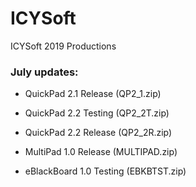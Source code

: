 # ICYSoft
ICYSoft 2019 Productions

### July updates:
* QuickPad 2.1 Release (QP2_1.zip)
* QuickPad 2.2 Testing (QP2_2T.zip)
* QuickPad 2.2 Release (QP2_2R.zip)

* MultiPad 1.0 Release (MULTIPAD.zip)

* eBlackBoard 1.0 Testing (EBKBTST.zip)

